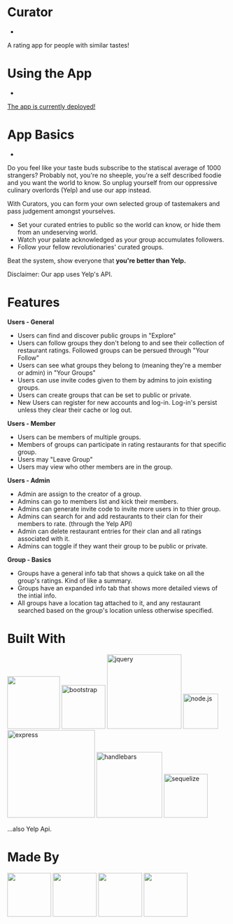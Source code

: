 # Curator
-
A rating app for people with similar tastes!

# Using the App
-
[The app is currently deployed!](https://shrouded-falls-26640.herokuapp.com/)

# App Basics
-
Do you feel like your taste buds subscribe to the statiscal average of 1000 strangers? Probably not, you're no sheeple, you're a self described foodie and you want the world to know. So unplug yourself from our oppressive culinary overlords (Yelp) and use our app instead.

With Curators, you can form your own selected group of tastemakers and pass judgement amongst yourselves.

 - Set your curated entries to public so the world can know, or hide them from an undeserving world.
 - Watch your palate acknowledged as your group accumulates followers.
 - Follow your fellow revolutionaries' curated groups.  

Beat the system, show everyone that <b>you're better than Yelp. </b>

Disclaimer: Our app uses Yelp's API.

# Features
<b>Users - General</b>

- Users can find and discover public groups in "Explore"
- Users can follow groups they don't belong to and see their collection of restaurant ratings. Followed groups can be persued through "Your Follow"
- Users can see what groups they belong to (meaning they're a member or admin) in "Your Groups"
- Users can use invite codes given to them by admins to join existing groups.
- Users can create groups that can be set to public or private.
- New Users can register for new accounts and log-in. Log-in's persist unless they clear their cache or log out.

<b>Users - Member</b>

- Users can be members of multiple groups.
- Members of groups can participate in rating restaurants for that specific group.
- Users may "Leave Group"
- Users may view who other members are in the group.

<b>Users - Admin</b>

- Admin are assign to the creator of a group.
- Admins can go to members list and kick their members.
- Admins can generate invite code to invite more users in to thier group.
- Admins can search for and add restaurants to their clan for their members to rate. (through the Yelp API)
- Admin can delete restaurant entries for their clan and all ratings associated with it.
- Admins can toggle if they want their group to be public or private.

<b>Group - Basics</b>

- Groups have a general info tab that shows a quick take on all the group's ratings. Kind of like a summary.
- Groups have an expanded info tab that shows more detailed views of the intial info.
- All groups have a location tag attached to it, and any restaurant searched based on the group's location unless otherwise specified.

# Built With
[<img src="https://catalin.red/dist/uploads/2011/01/css3-html5-logo-initial.png" width="120" />](https://en.wikipedia.org/wiki/HTML5)
[<img alt="bootstrap" src="https://getbootstrap.com/docs/4.1/assets/img/bootstrap-stack.png" width="100"/>](https://getbootstrap.com/)
[<img alt="jquery" src="https://www.vectorlogo.zone/logos/jquery/jquery-card.png" width="170"/>](https://jquery.com/)
[<img alt="node.js" src="https://seeklogo.com/images/N/nodejs-logo-FBE122E377-seeklogo.com.png" width="80" />](https://nodejs.org/en/)
[<img alt="express" src="https://i.cloudup.com/zfY6lL7eFa-3000x3000.png" width="200">](https://www.npmjs.com/package/express)
[<img alt="handlebars" src="https://handlebarsjs.com/images/handlebars_logo.png" width="150" />](https://handlebarsjs.com/)
[<img alt="sequelize" src="https://cdn.worldvectorlogo.com/logos/sequelize.svg" width="100" />](http://docs.sequelizejs.com/)


...also Yelp Api.

# Made By
[<img src='https://avatars0.githubusercontent.com/u/26889220?s=460&v=4' width='100'>](https://github.com/majorazero)
[<img src='https://avatars3.githubusercontent.com/u/42044457?s=460&v=4' width='100'>](https://github.com/yairjoseph)
[<img src="https://avatars0.githubusercontent.com/u/17151597?s=460&v=4" width='100' />](https://github.com/chrisArmo)
[<img src='https://avatars1.githubusercontent.com/u/42249812?s=460&v=4' width='100'>](https://github.com/kgschoch)
